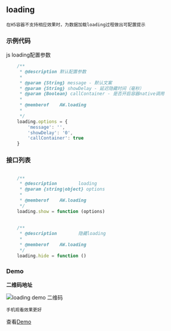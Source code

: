 ## loading
	在H5容器不支持相应效果时，为数据加载loading过程做出可配置提示

### 示例代码

js
loading配置参数
```javascript
	/**
	 * @description 默认配置参数
	 *
	 * @param {String} message - 默认文案
	 * @param {String} showDelay - 延迟隐藏时间（毫秒）
	 * @param {Boolean} callContainer - 是否开启容器native调用
	 *
	 * @memberof    AW.loading
	 *
	 */
	loading.options = {
		'message': '',
		'showDelay': '0',
		'callContainer': true
	}
```

### 接口列表

```javascript

	/**
	 * @description        loading
	 * @param {string|object} options
	 *
	 * @memberof    AW.loading
	 */
	loading.show = function (options)
	
	
	/**
	 * @description        隐藏loading
	 *
	 * @memberof    AW.loading
	 */
	loading.hide = function ()
```

### Demo
**二维码地址**

![loading demo 二维码](https://i.alipayobjects.com/i/ecmng/png/201407/32Pbl2Lmw1.png)

`手机观看效果更好`

查看[Demo](../examples/loading.html)